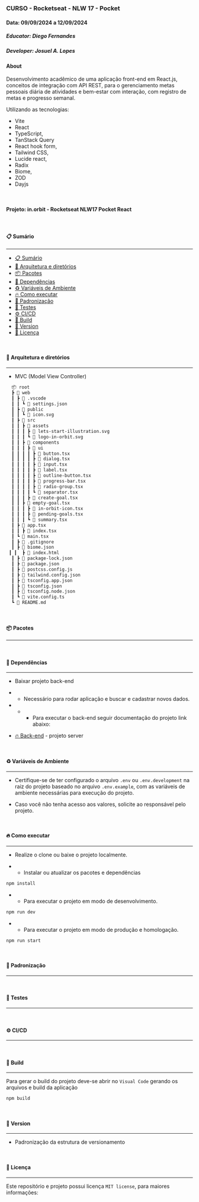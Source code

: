 ### CURSO - Rocketseat - NLW 17 - Pocket

#### Data: 09/09/2024 a 12/09/2024

##### Educator: Diego Fernandes

##### Developer: Josuel A. Lopes

#### About

Desenvolvimento acadêmico de uma aplicação front-end em React.js, conceitos de integração com API REST, para o gerenciamento metas pessoais diária de atividades e bem-estar com interação, com registro de metas e progresso semanal.

Utilizando as tecnologias:

- Vite
- React
- TypeScript,
- TanStack Query
- React hook form,
- Tailwind CSS,
- Lucide react,
- Radix
- Biome,
- ZOD
- Dayjs

<br/>

#### Projeto: in.orbit - Rocketseat NLW17 Pocket React

</br>

#### 📋 Sumário

---

- [📋 Sumário](#-sumário)
- [📂 Arquitetura e diretórios](#-arquitetura-e-diretórios)
- [📦 Pacotes](#-pacotes)
- [🧰 Dependências](#-dependências)
- [♻️ Variáveis de Ambiente](#-variáveis-de-ambiente)
- [🔥 Como executar](#-como-executar)
- [📑 Padronização](#-padronização)
- [🧪 Testes](#-testes)
- [⚙️ CI/CD](#-CI/CD)
- [🚀 Build](#-build)
- [🔖 Version](#-version)
- [📜 Licença](#-licença)

<br/>

#### 📂 Arquitetura e diretórios

---

- MVC (Model View Controller)

```txt
  📦 root
  ┣ 📂 web
  ┃ ┣ 📂 .vscode
  ┃ ┃ ┗ 📜 settings.json
  ┃ ┣ 📂 public
  ┃ ┃ ┗ 📜 icon.svg
  ┃ ┣ 📂 src
  ┃ ┃ ┣ 📂 assets
  ┃ ┃ ┃ ┣ 📜 lets-start-illustration.svg
  ┃ ┃ ┃ ┗ 📜 logo-in-orbit.svg
  ┃ ┃ ┣ 📂 components
  ┃ ┃ ┃ ┣ 📂 ui 
  ┃ ┃ ┃ ┃ ┣ 📜 button.tsx 
  ┃ ┃ ┃ ┃ ┣ 📜 dialog.tsx 
  ┃ ┃ ┃ ┃ ┣ 📜 input.tsx 
  ┃ ┃ ┃ ┃ ┣ 📜 label.tsx 
  ┃ ┃ ┃ ┃ ┣ 📜 outline-button.tsx 
  ┃ ┃ ┃ ┃ ┣ 📜 progress-bar.tsx 
  ┃ ┃ ┃ ┃ ┣ 📜 radio-group.tsx 
  ┃ ┃ ┃ ┃ ┗ 📜 separator.tsx 
  ┃ ┃ ┃ ┣ 📜 create-goal.tsx 
  ┃ ┃ ┣ 📜 empty-goal.tsx 
  ┃ ┃ ┃ ┣ 📜 in-orbit-icon.tsx 
  ┃ ┃ ┃ ┣ 📜 pending-goals.tsx 
  ┃ ┃ ┃ ┗ 📜 summary.tsx 
  ┃ ┣ 📜 app.tsx
  ┃ ┃ ┣ 📜 index.tsx
  ┃ ┗ 📜 main.tsx
  ┃ ┣ 📜 .gitignore
  ┃ ┣ 📜 biome.json
 ┃ ┃  ┣ 📜 index.html
  ┃ ┣ 📜 package-lock.json
  ┃ ┣ 📜 package.json
  ┃ ┣ 📜 postcss.config.js
  ┃ ┣ 📜 tailwind.config.json
  ┃ ┣ 📜 tsconfig.app.json
  ┃ ┣ 📜 tsconfig.json
  ┃ ┣ 📜 tsconfig.node.json
  ┃ ┗ 📜 vite.config.ts
  ┗ 📜 README.md

```

<br/>

#### 📦 Pacotes

---

<br/>

#### 🧰 Dependências

---

- Baixar projeto back-end
- - Necessário para rodar aplicação e buscar e cadastrar novos dados.
- - - Para executar o back-end seguir documentação do projeto link abaixo:  

- [🔥 Back-end](https://github.com/josuellions/rocketseat_nlw17_pocket_nodejs_orbit) - projeto server

<br/>

#### ♻️ Variáveis de Ambiente

---

- Certifique-se de ter configurado o arquivo `.env` ou `.env.development` na raiz do projeto baseado no arquivo `.env.example`, com as variáveis de ambiente necessárias para execução do projeto.

- Caso você não tenha acesso aos valores, solicite ao responsável pelo projeto.

<br/>

#### 🔥 Como executar

---

- Realize o clone ou baixe o projeto localmente.

- - Instalar ou atualizar os pacotes e dependências

```bash
npm install
```

- - Para executar o projeto em modo de desenvolvimento.

```bash
npm run dev
```

- - Para executar o projeto em modo de produção e homologação.

```bash
npm run start
```

<br/>

#### 📑 Padronização

---

<br/>

#### 🧪 Testes

---

<br/>

#### ⚙️ CI/CD

---

<br/>

#### 🚀 Build

---

Para gerar o build do projeto deve-se abrir no `Visual Code` gerando os arquivos e build da aplicação

```bash
npm build
```

<br/>

#### 🔖 Version

---

- Padronização da estrutura de versionamento

<br/>

#### 📜 Licença

---

Este repositório e projeto possui licença `MIT license`, para maiores informações:
